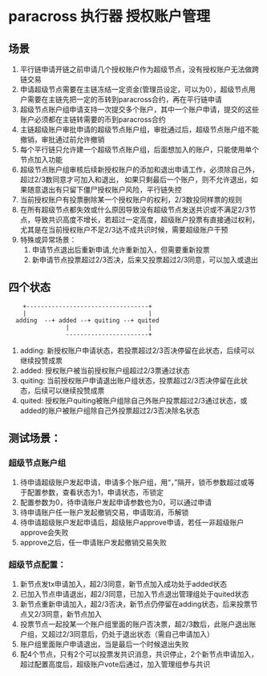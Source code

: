 # paracross 执行器 授权账户管理

## 场景
 1. 平行链申请开链之前申请几个授权账户作为超级节点，没有授权账户无法做跨链交易
 1. 申请超级节点需要在主链冻结一定资金(管理员设定，可以为0），超级节点用户需要在主链先把一定的币转到paracross合约，再在平行链申请
 1. 超级节点账户组申请支持一次提交多个账户，其中一个账户申请，提交的这些账户必须都在主链转需要的币到paracross合约
 1. 主链超级账户审批申请的超级节点账户组，审批通过后，超级节点账户组不能撤销，审批通过前允许撤销
 1. 每个平行链只允许建一个超级节点账户组，后面想加入的账户，只能使用单个节点加入功能
 1. 超级节点账户组审核后续新授权账户的添加和退出申请工作，必须除自己外，超过2/3数同意才可加入和退出，
    如果只剩最后一个账户，则不允许退出，如果随意退出有只留下僵尸授权账户风险，平行链失控
 1. 当前授权账户有投票删除某一个授权账户的权利，2/3数投同样票的规则
 1. 在所有超级节点都失效或什么原因导致没有超级节点发送共识或不满足2/3节点，导致共识高度不增长，若超过一定高度，超级账户投票有直接通过权利，
    尤其是在当前授权账户不足2/3达不成共识时候，需要超级账户干预
 1. 特殊或异常场景：
    1. 申请节点退出后重新申请,允许重新加入，但需要重新投票
    1. 新申请节点投票超过2/3否决，后来又投票超过2/3同意，可以加入或退出   
    
## 四个状态
```
    +----------------------------------+
    |                                  |
  adding  --+ added --+ quiting --+ quited
                |                      |
                -----------------------+
``` 
  1. adding:  新授权账户申请状态，若投票超过2/3否决停留在此状态，后续可以继续投赞成票
  1. added:   授权账户被当前授权账户组超过2/3票通过状态
  1. quiting: 当前授权账户申请退出账户组状态，投票超过2/3否决停留在此状态，后续可以继续投赞成票
  1. quited:  授权账户quiting被账户组除自己外账户投票超过2/3通过状态，或added的账户被账户组除自己外投票超过2/3否决除名状态   
  
## 测试场景：
### 超级节点账户组
 1. 待申请超级账户发起申请，申请多个账户组，用“，”隔开，锁币参数超过或等于配置参数，查看状态为1，申请状态，币锁定
 1. 配置参数为0，待申请账户发起申请参数也为0，可以通过申请
 1. 待申请账户任一账户发起撤销交易，申请取消，币解锁
 1. 待申请超级账户发起申请后，超级账户approve申请，若任一非超级账户approve会失败
 1. approve之后，任一申请账户发起撤销交易失败
 
### 超级节点配置： 
 1. 新节点发tx申请加入，超2/3同意，新节点加入成功处于added状态
 1. 已加入节点申请退出，超2/3同意，已加入节点退出管理组处于quited状态
 1. 新节点重新申请加入，超2/3否决，新节点仍停留在adding状态，后来投票节点又2/3同意，新节点加入
 1. 投票节点一起投某一个账户组里面的账户否决票，超2/3数后，此账户退出账户组，又超过2/3同意后，仍处于退出状态（需自己申请加入）
 1. 账户组里面账户申请退出，当是最后一个时候退出失败
 1. 配4个节点，只有2个可以投票发共识消息，共识停止，2个新节点申请加入，超过配置高度后，超级账户vote后通过，加入管理组参与共识             